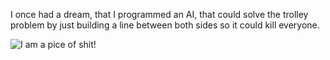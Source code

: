 I once had a dream, that I programmed an AI, that could solve the trolley problem by just building a line between both sides so it could kill everyone. 



![I am a pice of shit!](https://github-readme-stats.vercel.app/api?username=sufil&show_icons=true&theme=light&border_radius=20&bg_color=49ECE3)
